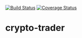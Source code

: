 [![Build Status](https://travis-ci.org/bbttxu/crypto-trader.svg?branch=master)](https://travis-ci.org/bbttxu/crypto-trader) [![Coverage Status](https://coveralls.io/repos/github/bbttxu/crypto-trader/badge.svg?branch=master)](https://coveralls.io/github/bbttxu/crypto-trader?branch=master)

# crypto-trader
